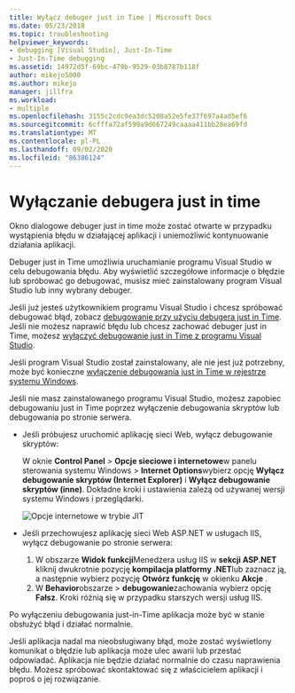 ```yaml
---
title: Wyłącz debuger just in Time | Microsoft Docs
ms.date: 05/23/2018
ms.topic: troubleshooting
helpviewer_keywords:
- debugging [Visual Studio], Just-In-Time
- Just-In-Time debugging
ms.assetid: 14972d5f-69bc-479b-9529-03b8787b118f
author: mikejo5000
ms.author: mikejo
manager: jillfra
ms.workload:
- multiple
ms.openlocfilehash: 3155c2cdc9ea3dc5208a52e5fe37f697a4ad5ef6
ms.sourcegitcommit: 6cfffa72af599a9d667249caaaa411bb28ea69fd
ms.translationtype: MT
ms.contentlocale: pl-PL
ms.lasthandoff: 09/02/2020
ms.locfileid: "86386124"
---
```

# <a name="disable-the-just-in-time-debugger"></a>Wyłączanie debugera just in time

Okno dialogowe debuger just in time może zostać otwarte w przypadku wystąpienia błędu w działającej aplikacji i uniemożliwić kontynuowanie działania aplikacji.

Debuger just in Time umożliwia uruchamianie programu Visual Studio w celu debugowania błędu. Aby wyświetlić szczegółowe informacje o błędzie lub spróbować go debugować, musisz mieć zainstalowany program Visual Studio lub inny wybrany debuger.

Jeśli już jesteś użytkownikiem programu Visual Studio i chcesz spróbować debugować błąd, zobacz [debugowanie przy użyciu debugera just in Time](../debugger/debug-using-the-just-in-time-debugger.md). Jeśli nie możesz naprawić błędu lub chcesz zachować debuger just in Time, możesz [wyłączyć debugowanie just in Time z programu Visual Studio](debug-using-the-just-in-time-debugger.md#BKMK_Enabling).

Jeśli program Visual Studio został zainstalowany, ale nie jest już potrzebny, może być konieczne [wyłączenie debugowania just in Time w rejestrze systemu Windows](debug-using-the-just-in-time-debugger.md#disable-just-in-time-debugging-from-the-windows-registry).

Jeśli nie masz zainstalowanego programu Visual Studio, możesz zapobiec debugowaniu just in Time poprzez wyłączenie debugowania skryptów lub debugowania po stronie serwera.

- Jeśli próbujesz uruchomić aplikację sieci Web, wyłącz debugowanie skryptów:

  W oknie **Control Panel**  >  **Opcje sieciowe i internetowe**w panelu sterowania systemu Windows  >  **Internet Options**wybierz opcję **Wyłącz debugowanie skryptów (Internet Explorer)** i **Wyłącz debugowanie skryptów (inne)**. Dokładne kroki i ustawienia zależą od używanej wersji systemu Windows i przeglądarki.

  ![Opcje internetowe w trybie JIT](../debugger/media/jitinternetoptions.png "Opcje internetowe w trybie JIT")

- Jeśli przechowujesz aplikację sieci Web ASP.NET w usługach IIS, wyłącz debugowanie po stronie serwera:

  1. W obszarze **Widok funkcji**Menedżera usług IIS w **sekcji ASP.NET** kliknij dwukrotnie pozycję **kompilacja platformy .NET**lub zaznacz ją, a następnie wybierz pozycję **Otwórz funkcję** w okienku **Akcje** .
  1. W **Behavior**obszarze  >  **debugowanie**zachowania wybierz opcję **Fałsz**. Kroki różnią się w przypadku starszych wersji usług IIS.

Po wyłączeniu debugowania just-in-Time aplikacja może być w stanie obsłużyć błąd i działać normalnie.

Jeśli aplikacja nadal ma nieobsługiwany błąd, może zostać wyświetlony komunikat o błędzie lub aplikacja może ulec awarii lub przestać odpowiadać. Aplikacja nie będzie działać normalnie do czasu naprawienia błędu. Możesz spróbować skontaktować się z właścicielem aplikacji i poproś o jej rozwiązanie.
